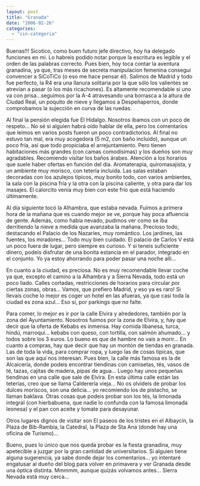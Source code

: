 ```yaml
---
layout: post
title: "Granada"
date: "2006-02-26"
categories: 
  - "sin-categoria"
---
```


Buenas!!! Sicotico, como buen futuro jefe directivo, hoy ha delegado funciones en mi. Lo habreis podido notar porque la escritura es legible y el orden de las palabras correcto. Pues bien, hoy toca contar la aventura granadina, ya que, tras meses de secreta manipulacion femenina conseguí convencer a SiCoTiCo (o eso me hace pensar él). Salimos de Madrid y todo fue perfecto, la R4 era una llanura solitaria por la que sólo los valientes se atrevían a pasar (o los más ricachones). Es altamente recomendable si uno va con prisa...seguimos por la A-4 atravesando una borrasca a la altura de Ciudad Real, un poquito de nieve y llegamos a Despeñaperros, donde comprobamos la sujección en curva de las ruedas.

Al final la pensión elegida fue El Hidalgo. Nosotros ibamos con un poco de respeto... No sé si alguien habrá oído hablar de ella, pero los comentarios que leímos en varios posts fueron un poco contradictorios. Al final no estuvo tan mal, era muy acogedora (5 m2, con baño incluido), aunque un poco fría, así que todo propiciaba el arrejuntamiento. Pero tienen habitaciones más grandes (con camas comodísimas) y los dueños son muy agradables. Recomiendo visitar los baños árabes. Atención a los horarios que suele haber ofertas en función del día. Aromaterapia, quiromasajista, y un ambiente muy morisco, con tetería incluída. Las salas estaban decoradas con los azulejos típicos, muy bonito todo, con varios ambientes, la sala con la piscina fría y la otra con la piscina caliente, y otra para dar los masajes. El calorcito venía muy bien con este frío que está haciendo últimamente.

Al día siguiente tocó la Alhambra, que estaba nevada. Fuímos a primera hora de la mañana que es cuando mejor se ve, porque hay poca afluencia de gente. Además, como habia nevado, pudimos ver como se iba derritiendo la nieve a medida que avanzaba la mañana. Precioso todo, destacando el Palacio de los Nazaríes, muy romántico. Los jardines, las fuentes, los miradores... Todo muy bien cuidado. El palacio de Carlos V está un poco fuera de lugar, pero siempre es curioso. Y si teneis suficiente dinero, podeís disfrutar de una bonita estancia en el parador, integrado en el conjunto. Yo ya estoy ahorrando para poder pasar una noche alli...

En cuanto a la ciudad, es preciosa. No es muy recomendable llevar coche ya que, excepto el camino a la Alhambra y a Sierra Nevada, todo está un poco liado. Calles cortadas, restricciones de horarios para circular por ciertas zonas, obras... Vamos, que prefiero Madrid, y eso ya es raro! Si llevais coche lo mejor es coger un hotel en las afueras, ya que casi toda la ciudad es zona azul... Eso sí, por parkings que no falte.

Para comer, lo mejor es ir por la calle Elvira y alrededores, también por la zona del Ayuntamiento. Nosotros fuimos por la zona de Elvira, y, hay que decir que la oferta de Kebabs es inmensa. Hay comida libanesa, turca, hindú, marroquí... kebabs con queso, con tortilla, con salmón ahumado... y todos sobre los 3 euros. Lo bueno es que de hambre no vais a morir... En cuanto a compras, hay que decir que hay un montón de tiendas en granada. Las de toda la vida, para comprar ropa, y luego las de cosas típicas, que son las que aquí nos interesan. Pues bien, la calle más famosa es la de Alcaicería, donde podeis encontrar tiendinas con camisetas, tés, vasos de té, tazas, cajitas de madera, pipas de agua... Luego hay unos pequeñas tiendinas en una calle que sale de Elvira. En esta última calle están las teterías, creo que se llama Calderería vieja... No os olvideis de probar los dulces moriscos, son una delicia... yo recomiendo los de pistacho, se llaman baklava. Otras cosas que podeis probar son los tés, la limonada integral (con hierbabuena, que nadie lo confunda con la famosa limonada leonesa) y el pan con aceite y tomate para desayunar.

Otros lugares dignos de visitar son El paseos de los tristes en el Albaycín, la Plaza de Bib-Rambia, la Catedral, la Plaza de Sta Ana (donde hay una oficina de Turismo)...

Bueno, pues lo único que nos queda probar es la fiesta granadina, muy apetecible a juzgar por la gran cantidad de universitarios. Si alguien tiene alguna sugerencia, ya sabe donde dejar los comentarios... yo intentaré engatusar al dueño del blog para volver en primavera y ver Granada desde una óptica distinta. Mmmmm, aunque quizás volvamos antes... Sierra Nevada está muy cerca...
